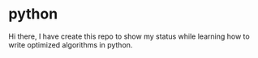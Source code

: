 # python

Hi there, I have create this repo to show my status while learning how to write optimized algorithms in python.
